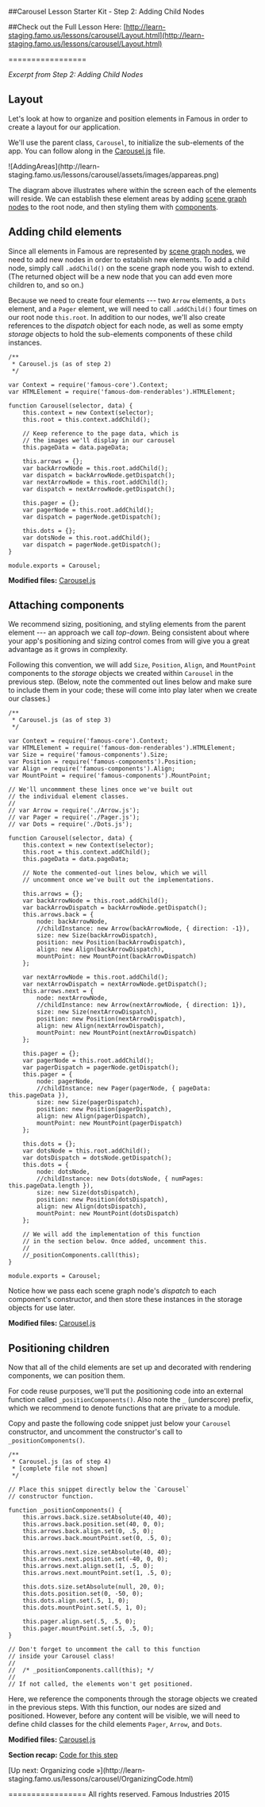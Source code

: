 ##Carousel Lesson Starter Kit - Step 2: Adding Child Nodes

##Check out the Full Lesson Here:
[http://learn-staging.famo.us/lessons/carousel/Layout.html](http://learn-staging.famo.us/lessons/carousel/Layout.html)

=================

_Excerpt from Step 2: Adding Child Nodes_

## Layout

<span class="intro-graf">
Let's look at how to organize and position elements in Famous in order to create a layout for our application.
</span>

We'll use the parent class, `Carousel`, to initialize the sub-elements of the app. You can follow along in the [Carousel.js](https://github.famo.us/learn/lesson-carousel-steps/blob/step1/HelloFamous/src/carousel/Carousel.js) file.

<span class="art-insert">
![AddingAreas](http://learn-staging.famo.us/lessons/carousel/assets/images/appareas.png)
</span>

The diagram above illustrates where within the screen each of the elements will reside. We can establish these element areas by adding [scene graph nodes](#) to the root node, and then styling them with [components](#).

## Adding child elements

Since all elements in Famous are represented by [scene graph nodes](#), we need to add new nodes in order to establish new elements. To add a child node, simply call `.addChild()` on the scene graph node you wish to extend. (The returned object will be a new node that you can add even more children to, and so on.)

Because we need to create four elements --- two `Arrow` elements, a `Dots` element, and a `Pager` element, we will need to call `.addChild()` four times on our root node `this.root`. In addition to our nodes, we'll also create references to the _dispatch_ object for each node, as well as some empty _storage_ objects to hold the sub-elements components of these child instances.

    /**
     * Carousel.js (as of step 2)
     */

    var Context = require('famous-core').Context;
    var HTMLElement = require('famous-dom-renderables').HTMLElement;

    function Carousel(selector, data) {
        this.context = new Context(selector);
        this.root = this.context.addChild();

        // Keep reference to the page data, which is
        // the images we'll display in our carousel
        this.pageData = data.pageData;

        this.arrows = {};
        var backArrowNode = this.root.addChild();
        var dispatch = backArrowNode.getDispatch();
        var nextArrowNode = this.root.addChild();
        var dispatch = nextArrowNode.getDispatch();

        this.pager = {};
        var pagerNode = this.root.addChild();
        var dispatch = pagerNode.getDispatch();

        this.dots = {};
        var dotsNode = this.root.addChild();
        var dispatch = pagerNode.getDispatch();           
    }

    module.exports = Carousel;

<div class="sidenote">
<p><strong>Modified files:</strong> <a href="https://github.famo.us/learn/lesson-carousel-steps/blob/step2/AddingComponents/src/carousel/Carousel.js">Carousel.js</a></p>
</div>

## Attaching components

We recommend sizing, positioning, and styling elements from the parent element --- an approach we call _top-down_. Being consistent about where your app's positioning and sizing control comes from will give you a great advantage as it grows in complexity.

Following this convention, we will add `Size`, `Position`, `Align`, and `MountPoint` components to the _storage_ objects we created within `Carousel` in the previous step. (Below, note the commented out lines below and make sure to include them in your code; these will come into play later when we create our classes.)
    
    /**
     * Carousel.js (as of step 3)
     */

    var Context = require('famous-core').Context;
    var HTMLElement = require('famous-dom-renderables').HTMLElement;
    var Size = require('famous-components').Size;
    var Position = require('famous-components').Position;
    var Align = require('famous-components').Align;
    var MountPoint = require('famous-components').MountPoint;

    // We'll uncommment these lines once we've built out
    // the individual element classes.
    //
    // var Arrow = require('./Arrow.js');
    // var Pager = require('./Pager.js');
    // var Dots = require('./Dots.js');

    function Carousel(selector, data) {
        this.context = new Context(selector);
        this.root = this.context.addChild();
        this.pageData = data.pageData;        

        // Note the commented-out lines below, which we will
        // uncomment once we've built out the implementations.

        this.arrows = {};
        var backArrowNode = this.root.addChild();
        var backArrowDispatch = backArrowNode.getDispatch();
        this.arrows.back = {
            node: backArrowNode,
            //childInstance: new Arrow(backArrowNode, { direction: -1}),
            size: new Size(backArrowDispatch),
            position: new Position(backArrowDispatch),
            align: new Align(backArrowDispatch),
            mountPoint: new MountPoint(backArrowDispatch)
        };

        var nextArrowNode = this.root.addChild();
        var nextArrowDispatch = nextArrowNode.getDispatch();
        this.arrows.next = {
            node: nextArrowNode,
            //childInstance: new Arrow(nextArrowNode, { direction: 1}),
            size: new Size(nextArrowDispatch),
            position: new Position(nextArrowDispatch),
            align: new Align(nextArrowDispatch),
            mountPoint: new MountPoint(nextArrowDispatch)
        };
     
        this.pager = {};
        var pagerNode = this.root.addChild();
        var pagerDispatch = pagerNode.getDispatch();
        this.pager = {
            node: pagerNode,
            //childInstance: new Pager(pagerNode, { pageData: this.pageData }),
            size: new Size(pagerDispatch),
            position: new Position(pagerDispatch),
            align: new Align(pagerDispatch),
            mountPoint: new MountPoint(pagerDispatch)
        };

        this.dots = {};
        var dotsNode = this.root.addChild();
        var dotsDispatch = dotsNode.getDispatch();
        this.dots = {
            node: dotsNode,
            //childInstance: new Dots(dotsNode, { numPages: this.pageData.length }),
            size: new Size(dotsDispatch),
            position: new Position(dotsDispatch),
            align: new Align(dotsDispatch),
            mountPoint: new MountPoint(dotsDispatch)
        };

        // We will add the implementation of this function
        // in the section below. Once added, uncomment this.
        //
        //_positionComponents.call(this);
    }

    module.exports = Carousel;

Notice how we pass each scene graph node's _dispatch_ to each component's constructor, and then store these instances in the storage objects for use later.

<div class="sidenote">
<p><strong>Modified files:</strong> <a href="https://github.famo.us/learn/lesson-carousel-steps/blob/step3/AddingComponents/src/carousel/Carousel.js">Carousel.js</a></p>
</div>

## Positioning children

Now that all of the child elements are set up and decorated with rendering components, we can position them.

For code reuse purposes, we'll put the positioning code into an external function called `_positionComponents()`. Also note the `_` (underscore) prefix, which we recommend to denote functions that are private to a module.

Copy and paste the following code snippet just below your `Carousel` constructor, and uncomment the constructor's call to `_positionComponents()`.

    /**
     * Carousel.js (as of step 4)
     * [complete file not shown]
     */

    // Place this snippet directly below the `Carousel`
    // constructor function.

    function _positionComponents() {
        this.arrows.back.size.setAbsolute(40, 40);
        this.arrows.back.position.set(40, 0, 0);
        this.arrows.back.align.set(0, .5, 0);
        this.arrows.back.mountPoint.set(0, .5, 0);

        this.arrows.next.size.setAbsolute(40, 40);
        this.arrows.next.position.set(-40, 0, 0);
        this.arrows.next.align.set(1, .5, 0);
        this.arrows.next.mountPoint.set(1, .5, 0);

        this.dots.size.setAbsolute(null, 20, 0);
        this.dots.position.set(0, -50, 0);
        this.dots.align.set(.5, 1, 0);
        this.dots.mountPoint.set(.5, 1, 0);

        this.pager.align.set(.5, .5, 0);
        this.pager.mountPoint.set(.5, .5, 0);
    }
    
    // Don't forget to uncomment the call to this function
    // inside your Carousel class!
    //
    //  /* _positionComponents.call(this); */
    //
    // If not called, the elements won't get positioned. 

Here, we reference the components through the storage objects we created in the previous steps. With this function, our nodes are sized and positioned. However, before any content will be visible, we will need to define child classes for the child elements `Pager`, `Arrow`, and `Dots`.

<div class="sidenote--other">
<p><strong>Modified files:</strong> <a href="https://github.famo.us/learn/lesson-carousel-steps/blob/step4/PositioningChildren/src/carousel/Carousel.js">Carousel.js</a></p>
</div>

<div class="sidenote">
<p><strong>Section recap:</strong> <a href="https://github.famo.us/learn/lesson-carousel-steps/tree/step4/PositioningChildren">Code for this step</a></p>
</div>

<span class="cta">
[Up next: Organizing code &raquo;](http://learn-staging.famo.us/lessons/carousel/OrganizingCode.html)

=================
All rights reserved. Famous Industries 2015
